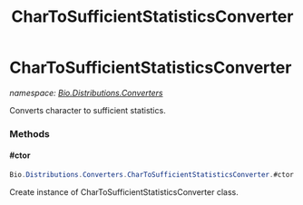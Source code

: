 ﻿---
title: CharToSufficientStatisticsConverter
---

# CharToSufficientStatisticsConverter
_namespace: [Bio.Distributions.Converters](N-Bio.Distributions.Converters.html)_

Converts character to sufficient statistics.

### Methods

#### #ctor
```csharp
Bio.Distributions.Converters.CharToSufficientStatisticsConverter.#ctor
```
Create instance of CharToSufficientStatisticsConverter class.




